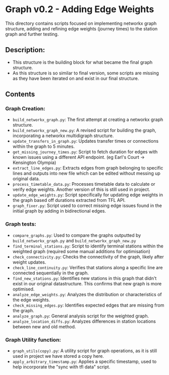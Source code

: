 # Graph v0.2 - Adding Edge Weights

This directory contains scripts focused on implementing networkx graph structure, adding and refining edge weights (journey times) to the station graph and further testing.

## Description:

*  This structure is the building block for what became the final graph structure. 
*  As this structure is so similar to final version, some scripts are missing as they have been iterated on and exist in our final structure. 

## Contents

### Graph Creation:

*   `build_networkx_graph.py`: The first attempt at creating a networkx graph structure.
*   `build_networkx_graph_new.py`: A revised script for building the graph, incorporating a networkx multidigraph structure. 
*   `update_transfers_in_graph.py`: Updates transfer times or connections within the graph to 5 minutes.
*   `get_missing_journey_times.py`: Script to fetch duration for edges with known issues using a different API endpoint. (eg Earl's Court -> Kensington Olympia)
*   `extract_line_edges.py`: Extracts edges from graph belonging to specific lines and outputs into new file which can be edited without messing up original data.
*   `process_timetable_data.py`: Processes timetable data to calculate or verify edge weights. Another version of this is still used in project. 
*   `update_edge_weights.py`: Script specifically for updating edge weights in the graph based off durations extracted from TFL API. 
*   `graph_fixer.py`: Script used to correct missing edge issues found in the initial graph by adding in bidirectional edges. 

### Graph tests:

*   `compare_graphs.py`: Used to compare the graphs outputted by `build_networkx_graph.py` and `build_networkx_graph_new.py`
*   `find_terminal_stations.py`: Script to identify terminal stations within the weighted graph (required some manual additions for optimisation)
*   `check_connectivity.py`: Checks the connectivity of the graph, likely after weight updates.
*   `check_line_continuity.py`: Verifies that stations along a specific line are connected sequentially in the graph.
*   `find_new_stations.py`: Identifies new stations in this graph that didn't exist in our original datastructure. This confirms that new graph is more optimised. 
*   `analyze_edge_weights.py`: Analyzes the distribution or characteristics of the edge weights.
*   `check_missing_edges.py`: Identifies expected edges that are missing from the graph.
*   `analyze_graph.py`: General analysis script for the weighted graph.
*   `analyze_location_diffs.py`: Analyzes differences in station locations between new and old method. 


### Graph Utility function: 

*   `graph_utils(copy).py`: A utility script for graph operations, as it is still used in project we have stored a copy here. 
*   `apply_arbitrary_timestamp.py`: Applies a specific timestamp, used to help incorporate the "sync with tfl data" script.










